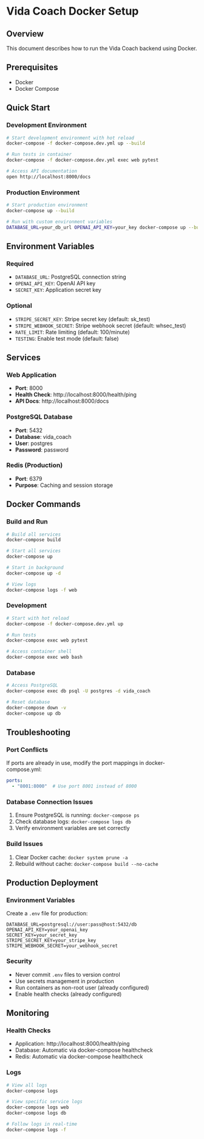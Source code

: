 # Vida Coach Docker Setup

## Overview
This document describes how to run the Vida Coach backend using Docker.

## Prerequisites
- Docker
- Docker Compose

## Quick Start

### Development Environment
```bash
# Start development environment with hot reload
docker-compose -f docker-compose.dev.yml up --build

# Run tests in container
docker-compose -f docker-compose.dev.yml exec web pytest

# Access API documentation
open http://localhost:8000/docs
```

### Production Environment
```bash
# Start production environment
docker-compose up --build

# Run with custom environment variables
DATABASE_URL=your_db_url OPENAI_API_KEY=your_key docker-compose up --build
```

## Environment Variables

### Required
- `DATABASE_URL`: PostgreSQL connection string
- `OPENAI_API_KEY`: OpenAI API key
- `SECRET_KEY`: Application secret key

### Optional
- `STRIPE_SECRET_KEY`: Stripe secret key (default: sk_test)
- `STRIPE_WEBHOOK_SECRET`: Stripe webhook secret (default: whsec_test)
- `RATE_LIMIT`: Rate limiting (default: 100/minute)
- `TESTING`: Enable test mode (default: false)

## Services

### Web Application
- **Port**: 8000
- **Health Check**: http://localhost:8000/health/ping
- **API Docs**: http://localhost:8000/docs

### PostgreSQL Database
- **Port**: 5432
- **Database**: vida_coach
- **User**: postgres
- **Password**: password

### Redis (Production)
- **Port**: 6379
- **Purpose**: Caching and session storage

## Docker Commands

### Build and Run
```bash
# Build all services
docker-compose build

# Start all services
docker-compose up

# Start in background
docker-compose up -d

# View logs
docker-compose logs -f web
```

### Development
```bash
# Start with hot reload
docker-compose -f docker-compose.dev.yml up

# Run tests
docker-compose exec web pytest

# Access container shell
docker-compose exec web bash
```

### Database
```bash
# Access PostgreSQL
docker-compose exec db psql -U postgres -d vida_coach

# Reset database
docker-compose down -v
docker-compose up db
```

## Troubleshooting

### Port Conflicts
If ports are already in use, modify the port mappings in docker-compose.yml:
```yaml
ports:
  - "8001:8000"  # Use port 8001 instead of 8000
```

### Database Connection Issues
1. Ensure PostgreSQL is running: `docker-compose ps`
2. Check database logs: `docker-compose logs db`
3. Verify environment variables are set correctly

### Build Issues
1. Clear Docker cache: `docker system prune -a`
2. Rebuild without cache: `docker-compose build --no-cache`

## Production Deployment

### Environment Variables
Create a `.env` file for production:
```env
DATABASE_URL=postgresql://user:pass@host:5432/db
OPENAI_API_KEY=your_openai_key
SECRET_KEY=your_secret_key
STRIPE_SECRET_KEY=your_stripe_key
STRIPE_WEBHOOK_SECRET=your_webhook_secret
```

### Security
- Never commit `.env` files to version control
- Use secrets management in production
- Run containers as non-root user (already configured)
- Enable health checks (already configured)

## Monitoring

### Health Checks
- Application: http://localhost:8000/health/ping
- Database: Automatic via docker-compose healthcheck
- Redis: Automatic via docker-compose healthcheck

### Logs
```bash
# View all logs
docker-compose logs

# View specific service logs
docker-compose logs web
docker-compose logs db

# Follow logs in real-time
docker-compose logs -f
```
